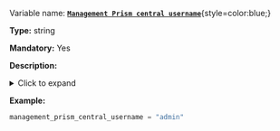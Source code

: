 Variable name: [**`Management Prism central username`**](#){style=color:blue;}

**Type:** string

**Mandatory:** Yes

**Description:**

<details>
  <summary>Click to expand</summary>

This variable represents the username used to authenticate with Prism Central for management purposes. It is required for any operations that interact with Prism Central using API or CLI.

</details>

**Example:**

```python
management_prism_central_username = "admin"
